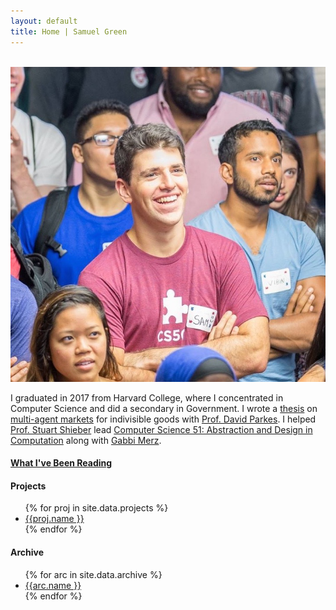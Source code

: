 ```yaml
---
layout: default
title: Home | Samuel Green
---
```


<br>

<img class="profile-picture" src="headshot_new.jpg">

I graduated in 2017 from Harvard 
College, where I concentrated in
Computer Science and did a 
secondary in Government. I wrote a [thesis](/thesis.pdf)
on [multi-agent markets](https://en.wikipedia.org/wiki/Two-sided_market) for indivisible goods with
[Prof. David Parkes](http://www.eecs.harvard.edu/~parkes/).
I helped
[Prof. Stuart Shieber](http://eecs.harvard.edu/shieber/) lead [Computer Science 51: Abstraction and 
Design in Computation](http://cs51.io) along with [Gabbi Merz](http://gcmerz.github.io). 

#### [What I've Been Reading](/books)

#### Projects
<ul>
{% for proj in site.data.projects %}
    <li> <a href="{{proj.link}}">{{proj.name }}</a> </li>
{% endfor %}
</ul>

#### Archive
<ul>
{% for arc in site.data.archive %}
    <li> <a href="{{arc.link}}">{{arc.name }}</a> </li>
{% endfor %}
</ul>

